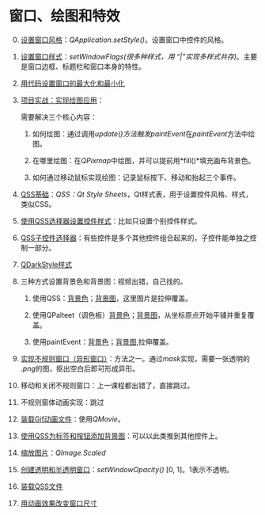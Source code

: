 # 窗口、绘图和特效

0. [设置窗口风格](../00-WindowStyleDemo.py)：*QApplication.setStyle()*。设置窗口中控件的风格。

1. [设置窗口样式](../01-WindowPatternDemo.py)：*setWindowFlags(很多种样式，用 “|”实现多样式共存)*。主要是窗口边框、标题栏和窗口本身的特性。

2. [用代码设置窗口的最大化和最小化](../02-WindowMaxMinDemo.py)

3. [项目实战：实现绘图应用](../03-DrawingDemo.py)：

    需要解决三个核心内容：

    1. 如何绘图：通过调用*update()*方法触发*paintEvent*在*paintEvent*方法中绘图。

    2. 在哪里绘图：在*QPixmap*中绘图，并可以提前用*fill()*填充画布背景色。

    3. 如何通过移动鼠标实现绘图：记录鼠标按下、移动和抬起三个事件。

4. [QSS基础](../04-BasicQSSDemo.py)：*QSS：Qt Style Sheets*，Qt样式表，用于设置控件风格、样式，类似CSS。

5. [使用QSS选择器设置控件样式](../05-QSSSelectorDemo.py)：比如只设置个别控件样式。

6. [QSS子控件选择器](../06-QSSSubControlDemo.py)：有些控件是多个其他控件组合起来的，子控件能单独之控制一部分。

7. [QDarkStyle样式](../07-QDardStyleDemo.py)

8. 三种方式设置背景色和背景图：视频出错，自己找的。

    1. 使用QSS：[背景色](../08-BackgroundColorDemo1.py)；[背景图](../08-BackgroundImageDemo1.py)，这里图片是拉伸覆盖。

    2. 使用QPalteet（调色板）[背景色](../08-BackgroundColorDemo2.py)；[背景图](../08-BackgroundImageDemo2.py)，从坐标原点开始平铺并重复覆盖。

    3. 使用paintEvent：[背景色](../08-BackgroundColorDemo3.py)；[背景图](../08-BackgroundImageDemo3.py),拉伸覆盖。

9. [实现不规则窗口（异形窗口）](../09-AbnormityWindowDemo.py)：方法之一。通过*mask*实现，需要一张透明的 *\.png*的图，抠出空白后即可形成异形。

10. 移动和关闭不规则窗口：上一课程都出错了，直接跳过。

11. 不规则窗体动画实现：跳过

12. [装载Gif动画文件](../12-gifFileDemo.py)：使用*QMovie*。

13. [使用QSS为标签和按钮添加背景图](../13-LabelButtonBackgroundDemo.py)：可以以此类推到其他控件上。

14. [缩放图片](../14-ScaleImageDemo.py)：*QImage.Scaled*

15. [创建透明和半透明窗口](../15-OpacityWindowDemo.py)：*setWindowOpacity()* [0, 1]。1表示不透明。

16. [装载QSS文件](../16-LoadQSSFIleDemo.py)

17. [用动画效果改变窗口尺寸](../17-AnimWindowDemo.py)